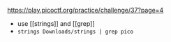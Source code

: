 https://play.picoctf.org/practice/challenge/37?page=4
- use [[strings]] and [[grep]]
- `strings Downloads/strings | grep pico`
